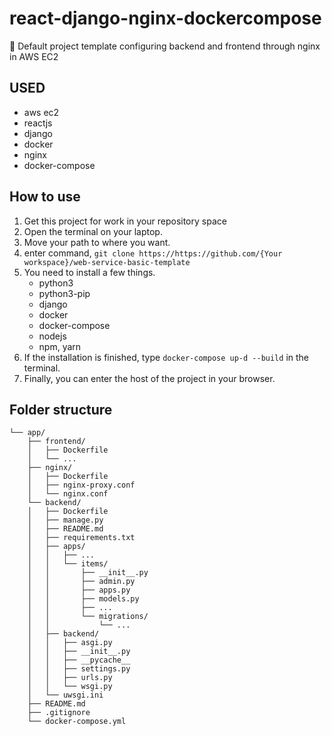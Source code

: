 # react-django-nginx-dockercompose

🎁 Default project template configuring backend and frontend through nginx in AWS EC2



## USED
- aws ec2
- reactjs
- django
- docker
- nginx
- docker-compose



## How to use
1. Get this project for work in your repository space
2. Open the terminal on your laptop.
3. Move your path to where you want.
4. enter command, `git clone https://https://github.com/{Your workspace}/web-service-basic-template`
5. You need to install a few things.
    - python3
    - python3-pip
    - django
    - docker
    - docker-compose
    - nodejs
    - npm, yarn
6. If the installation is finished, type `docker-compose up-d --build` in the terminal.
7. Finally, you can enter the host of the project in your browser.



## Folder structure

```
└── app/
    ├── frontend/
    │   ├── Dockerfile
    │   └── ...
    ├── nginx/
    │   ├── Dockerfile
    │   ├── nginx-proxy.conf
    │   └── nginx.conf
    └── backend/
    │   ├── Dockerfile
    │   ├── manage.py
    │   ├── README.md
    │   ├── requirements.txt
    │   ├── apps/
    │   │   ├── ...
    │   │   └── items/
    │   │       ├── __init__.py
    │   │       ├── admin.py
    │   │       ├── apps.py
    │   │       ├── models.py
    │   │       ├── ...
    │   │       └── migrations/
    │   │           └── ...
    │   ├── backend/
    │   │   ├── asgi.py
    │   │   ├── __init__.py
    │   │   ├── __pycache__
    │   │   ├── settings.py
    │   │   ├── urls.py
    │   │   └── wsgi.py
    │   └── uwsgi.ini
    ├── README.md
    ├── .gitignore
    └── docker-compose.yml
```
